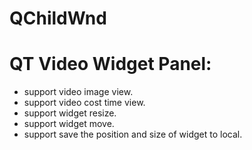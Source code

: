 # QChildWnd

# QT Video Widget Panel:
 * support video image view.
 * support video cost time view.
 * support widget resize.
 * support widget move.
 * support save the position and size of widget to local.
